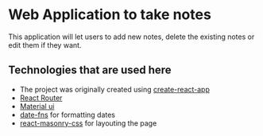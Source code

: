 # Web Application to take notes

This application will let users to add new notes, delete the existing notes or edit them if they want.

## Technologies that are used here

- The project was originally created using [create-react-app](https://create-react-app.dev/)
- [React Router](https://v5.reactrouter.com/web/guides/quick-start)
- [Material ui](https://mui.com/)
- [date-fns](https://date-fns.org/) for formatting dates
- [react-masonry-css](https://www.npmjs.com/package/react-masonry-css) for layouting the page

